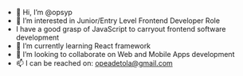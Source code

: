 - 👋 Hi, I’m @opsyp
- 👀 I’m interested in Junior/Entry Level Frontend Developer Role
- I have a good grasp of JavaScript to carryout frontend software development
- 🌱 I’m currently learning React framework
- 💞️ I’m looking to collaborate on Web and Mobile Apps development
- 📫 I can be reached on: opeadetola@gmail.com

<!---
opsyp/opsyp is a ✨ special ✨ repository because its `README.md` (this file) appears on your GitHub profile.
You can click the Preview link to take a look at your changes.
--->
